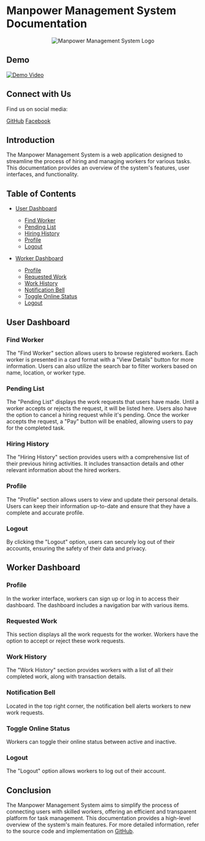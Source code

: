 # Manpower Management System Documentation

<p align="center">
  <img src="https://i.ibb.co/fd5DsjF/Manpower-BD-1-removebg-preview-1.png" alt="Manpower Management System Logo">
</p>

## Demo

[![Demo Video](https://img.youtube.com/vi/abc123/0.jpg)](https://www.youtube.com/embed/kl0n70nQw8w)



## Connect with Us

Find us on social media:

<span class="fa fa-github"></span> [GitHub](https://github.com/toufiqulislamtanmoy)
<span class="fa fa-twitter"></span> [Facebook](https://www.facebook.com/toufiqulislamtanmoy)


## Introduction

The Manpower Management System is a web application designed to streamline the process of hiring and managing workers for various tasks. This documentation provides an overview of the system's features, user interfaces, and functionality.

## Table of Contents

- [User Dashboard](#user-dashboard)
  - [Find Worker](#find-worker)
  - [Pending List](#pending-list)
  - [Hiring History](#hiring-history)
  - [Profile](#profile)
  - [Logout](#logout)

- [Worker Dashboard](#worker-dashboard)
  - [Profile](#profile)
  - [Requested Work](#requested-work)
  - [Work History](#work-history)
  - [Notification Bell](#notification-bell)
  - [Toggle Online Status](#toggle-online-status)
  - [Logout](#logout)

 

## User Dashboard

### Find Worker

The "Find Worker" section allows users to browse registered workers. Each worker is presented in a card format with a "View Details" button for more information. Users can also utilize the search bar to filter workers based on name, location, or worker type.

### Pending List

The "Pending List" displays the work requests that users have made. Until a worker accepts or rejects the request, it will be listed here. Users also have the option to cancel a hiring request while it's pending. Once the worker accepts the request, a "Pay" button will be enabled, allowing users to pay for the completed task.

### Hiring History

The "Hiring History" section provides users with a comprehensive list of their previous hiring activities. It includes transaction details and other relevant information about the hired workers.

### Profile

The "Profile" section allows users to view and update their personal details. Users can keep their information up-to-date and ensure that they have a complete and accurate profile.

### Logout

By clicking the "Logout" option, users can securely log out of their accounts, ensuring the safety of their data and privacy.

## Worker Dashboard

 ### Profile

In the worker interface, workers can sign up or log in to access their dashboard. The dashboard includes a navigation bar with various items.

### Requested Work

This section displays all the work requests for the worker. Workers have the option to accept or reject these work requests.

### Work History

The "Work History" section provides workers with a list of all their completed work, along with transaction details.

### Notification Bell

Located in the top right corner, the notification bell alerts workers to new work requests.

### Toggle Online Status

Workers can toggle their online status between active and inactive.

### Logout

The "Logout" option allows workers to log out of their account.

## Conclusion

The Manpower Management System aims to simplify the process of connecting users with skilled workers, offering an efficient and transparent platform for task management. This documentation provides a high-level overview of the system's main features. For more detailed information, refer to the source code and implementation on [GitHub](https://github.com/your-username/your-repo-name).
